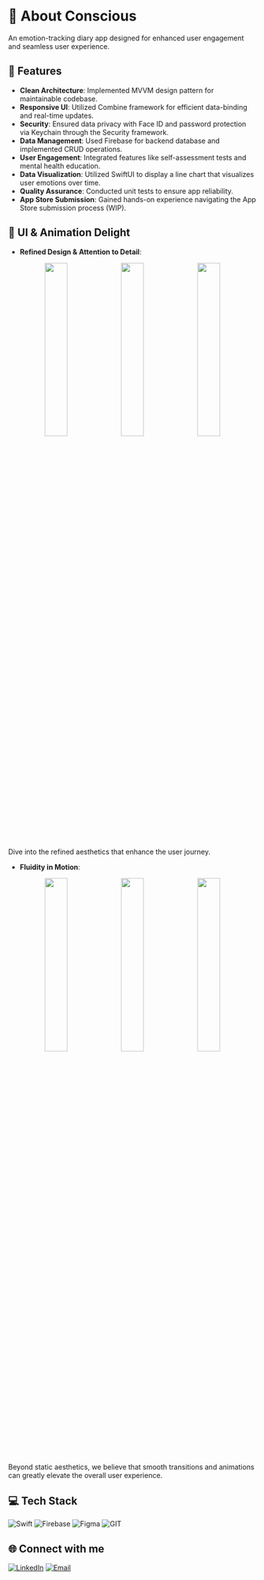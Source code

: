# 💫 About Conscious

An emotion-tracking diary app designed for enhanced user engagement and seamless user experience.

## 🌟 Features

- **Clean Architecture**: Implemented MVVM design pattern for maintainable codebase.
- **Responsive UI**: Utilized Combine framework for efficient data-binding and real-time updates.
- **Security**: Ensured data privacy with Face ID and password protection via Keychain through the Security framework.
- **Data Management**: Used Firebase for backend database and implemented CRUD operations.
- **User Engagement**: Integrated features like self-assessment tests and mental health education.
- **Data Visualization**: Utilized SwiftUI to display a line chart that visualizes user emotions over time.
- **Quality Assurance**: Conducted unit tests to ensure app reliability.
- **App Store Submission**: Gained hands-on experience navigating the App Store submission process (WIP).

## 🎨 UI & Animation Delight

- **Refined Design & Attention to Detail**:

<p align="center">
  <img src="https://github.com/yolo891114/Conscious/assets/100913692/0e8799e3-f00b-4704-a2a8-c873ee74d894" width="30%" />
  <img src="https://github.com/yolo891114/Conscious/assets/100913692/52a5b1aa-03e5-43e6-9604-3d7010642ff7" width="30%" />
  <img src="https://github.com/yolo891114/Conscious/assets/100913692/f2bcf023-a235-4c62-9e7b-49569c7df906" width="30%" />
</p>

Dive into the refined aesthetics that enhance the user journey.

- **Fluidity in Motion**:

<p align="center">
  <img src="https://github.com/yolo891114/Conscious/assets/100913692/5306a069-db82-484d-b6ea-c68a70e2dae3" width="30%" />
  <img src="https://github.com/yolo891114/Conscious/assets/100913692/b3def406-3075-4ffc-8fea-06d1a7d9bfe5" width="30%" />
  <img src="https://github.com/yolo891114/Conscious/assets/100913692/ed257fbb-222f-401a-bc7e-58e9650c4d01" width="30%" />
</p>

Beyond static aesthetics, we believe that smooth transitions and animations can greatly elevate the overall user experience.

## 💻 Tech Stack

![Swift](https://img.shields.io/badge/swift-F54A2A?style=for-the-badge&logo=swift&logoColor=white)
![Firebase](https://img.shields.io/badge/Firebase-039BE5?style=for-the-badge&logo=Firebase&logoColor=white)
![Figma](https://img.shields.io/badge/figma-%23F24E1E.svg?style=for-the-badge&logo=figma&logoColor=white)
![GIT](https://img.shields.io/badge/Git-fc6d26?style=for-the-badge&logo=git&logoColor=white)

## 🌐 Connect with me

[![LinkedIn](https://img.shields.io/badge/LinkedIn-%230077B5.svg?logo=linkedin&logoColor=white)](https://linkedin.com/in/shu-yu-sung)
[![Email](https://img.shields.io/badge/Email-%23D14836.svg?logo=gmail&logoColor=white)](mailto:ssy.ios.develop@gmail.com)

